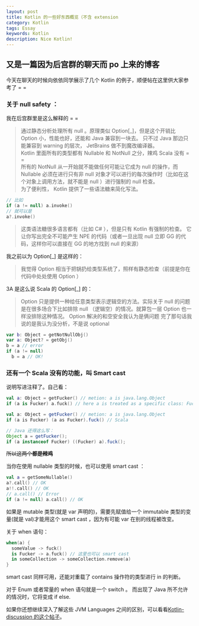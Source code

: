 ```yaml
---
layout: post
title: Kotlin 的一些好东西概览（不含 extension
category: Kotlin
tags: Essay
keywords: Kotlin
description: Nice Kotlin!
---
```



## 又是一篇因为后宫群的聊天而 po 上来的博客

今天在聊天的时候向依依同学展示了几个 Kotlin 的例子，顺便帖在这里供大家参考了 = =

### 关于 null safety ：

我在后宫群里是这么解释的 = =

> 通过静态分析处理所有 null 。原理类似 Option[_]，但是这个开销比 Option 小，性能也好，还能和 Java 兼容到一块去。
> 只不过 Java 那边只能兼容到 warning 的层次， JetBrains 做不到魔改编译器。<br/>
> Kotlin 里面所有的类型都有 Nullable 和 NotNull 之分，辣鸡 Scala 没有 = = <br/>
> 所有的 NotNull 从一开始就不能做任何可能让它成为 null 的操作，而 Nullable 必须在进行只有非 null 对象才可以进行的每次操作时（比如在这个对象上调用方法，就不能是 null ）进行强制的 null 检查。<br/>
> 为了便利性， Kotlin 提供了一些语法糖来简化写法。

```kotlin
// 比如
if (a != null) a.invoke()
// 就可以是
a?.invoke()
```

> 这类语法糖很多语言都有（比如 C# ），但是只有 Kotlin 有强制的检查。
> 它让你写出完全不可能产生 NPE 的代码（或者一旦出现 null 立即 GG 的代码，这样你可以直接在 GG 的地方找到 null 的来源）

我之前以为 Option[_] 是这样的：

> 我觉得 Option 相当于把锅扔给类型系统了，照样有静态检查（前提是你在代码中处处使用 Option ）

3A 是这么说 Scala 的 Option[_] 的：

> Option 只是提供一种给任意类型表示逻辑空的方法。实际关于 null 的问题是在很多场合下比如排除 null （逻辑空）的情况。就算包一层 Option 也一样没排除这种情况。 Option 解决的和空安全我认为是俩问题
> 完了那句话我说的是我认为没分析，不是说 optional


```kotlin
var b: Object = getNotNullObj()
var a: Object? = getObj()
b = a // error
if (a != null)
  b = a // OK!
```

### 还有一个 Scala 没有的功能，叫 Smart cast

说明写进注释了。自己看：

```kotlin
val a: Object = getFucker() // metion: a is java.lang.Object
if (a is Fucker) a.fuck() // here a is treated as a specific class: Fucker
```

```scala
val a: Object = getFucker() // metion: a is java.lang.Object
if (a is Fucker) (a as Fucker).fuck() // Scala
```

```java
// Java 还得这么写：
Object a = getFucker();
if (a instanceof Fucker) ((Fucker) a).fuck();
```

~~所以这两个**都是辣鸡**~~

当你在使用 nullable 类型的时候，也可以使用 smart cast ：

```kotlin
val a = getSomeNullable()
a?.call() // OK
a!!.call() // OK
// a.call() // Error
if (a != null) a.call() // OK
```

如果是 mutable 类型(就是 var 声明的)，需要先赋值给一个 immutable 类型的变量(就是 val)才能用这个 smart cast ，因为有可能 var 在别的线程被改变。

关于 when 语句：

```kotlin
when(a) {
  someValue -> fuck()
  is Fucker -> a.fuck() // 这里也可以 smart cast
  in someCollection -> someCollection.remove(a)
}
```

smart cast 同样可用，还能对重载了 contains 操作符的类型进行 in 的判断。

对于 Enum 或者常量的 when 语句就是一个 switch 。
而出现了 Java 所不允许的情况时，它将变成 if else.

如果你还想继续深入了解这些 JVM Languages 之间的区别，可以看看[Kotlin-discussion 的这个帖子](https://discuss.kotlinlang.org/t/will-be-kotlin-more-suitable-for-develop-than-scala-in-future/2222)。

